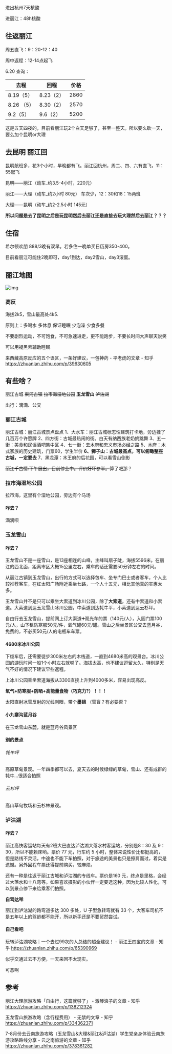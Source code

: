 进出杭州7天核酸

进丽江：48h核酸

## 往返丽江

周五直飞：9：20-12：40

周中返程：12-14点起飞

6.20 查询：

| 去程       | 回程      | 价格 |
| ---------- | --------- | ---- |
| 8.19（5）  | 8.23（2） | 2860 |
| 8.26 （5） | 8.30（2） | 2570 |
| 9.2（5）   | 9.6（2）  | 5200 |

这是五天四夜的，目前看丽江玩2个白天足够了，甚至一整天。所以要么砍一天，要么加个昆明or大理

## 去昆明 丽江回

昆明航班多，花3个小时，早晚都有飞。丽江回杭州，周二、四、六有直飞，11：55起飞

昆明——丽江（动车_约3.5-4小时，220元）

丽江——大理（动车_约2小时 80元） 车次少，12：30和18：15两班

大理——昆明（动车_约2-2.5小时 145元）



**所以问题是去了昆明之后是玩昆明然后去丽江还是直接去玩大理然后去丽江？？？**



## 住宿

希尔顿欢朋 888/3晚有双早。若多住一晚单买日历房350-400。

目前看丽江可能住2晚即可，day1到达，day2雪山，day3滚蛋。



## 丽江地图

![img](https://gimg2.baidu.com/image_search/src=http%3A%2F%2Fpic1.zhimg.com%2Fv2-e131782ffa2737644dd7c7c8abe20780_1440w.jpg%3Fsource%3D172ae18b&refer=http%3A%2F%2Fpic1.zhimg.com&app=2002&size=f9999,10000&q=a80&n=0&g=0n&fmt=auto?sec=1658317206&t=ae3c378a975544aaec7013f1967cc162)

### 高反
海拔2k5，雪山最高处4k5.

原则上：多喝水 多休息 保证睡眠 少泡澡 少食多餐

不要剧烈运动，不可饱食，不可急速进走，更不能跑步，不要长时间大声聊天说笑

可以用褪黑素辅助睡眠



来西藏高原反应的五个误区，一条好建议，一包神药 - 平老虎的文章 - 知乎 https://zhuanlan.zhihu.com/p/39630605



## 有些啥？
丽江古城
~~束河古镇~~
~~拉市海湿地公园~~
**玉龙雪山**
~~泸沽湖~~

出行：滴滴、公交

### 丽江古城

丽江古城：丽江古城景点盘点
1、大水车：丽江古城标志性建筑打卡地，旁边挂了几百万个许愿牌
2、四方街：古城最热闹的街。白天有纳西族老奶奶跳舞
3️、五一街：美食和民谣酒吧集中区
4️、七一街：去木府和忠义市场必经之路
5️、木府：木式家族的历史建筑，门票60，学生半价
**6️、狮子山：古城最高点，可以俯瞰整座古城，一定要去**
7️、黑龙潭：木王府的后花园，可以看雪山倒影

~~丽江千古情:下午展出，目前停业中。评价好坏参半。~~算了吧那？



### 拉市海湿地公园

拉市海，这里有个湿地公园，旁边有个马场

#### 咋去？

滴滴呗



### 玉龙雪山

#### 咋去？

玉龙雪山不是一座雪山，是13座相连的山峰，主峰叫扇子陡，海拔5596米。在丽江的西北面，距离市区大概15公里左右，乘车的话还需要50分钟左右的时间。

从丽江古镇到玉龙雪山，出行的方式可以选择包车、坐专门巴士或者客车，个人比较推荐客车，在红太阳广场附近乘坐七路，一个人十五元，相比其他真的实惠太多。

玉龙雪山并不是只可以乘坐大索道到冰川公园，除了**大索道**，还有中索道和小索道。大索道到达玉龙雪山冰川公园，中索道到达牦牛平，小索道到达云杉坪。



自由行去玉龙雪山，提前网上订大索道➕观光车的票（140元/人），入园门票100元/人，山下租防寒服50元/件，氧气罐60元/罐。雪山之后坐景区公交去蓝月谷，免费的，不必买50元/人的电瓶车车票。



#### **4680米冰川公园**

下缆车后，还需要徒步300米左右的木栈道，一直到4680米高的观景台。冰川公园的游玩时间一般1个小时左右就够了。海拔太高，也不建议逗留太久，特别是天气不好的情况下建议早些返程。

上冰川公园乘坐索道海拔从3300直接上升到4000多米，容易出现高反。

**氧气+防寒服+防晒+高能量食物（巧克力?）！！！**

太阳直射冰雪反射的光线刺眼，带个**墨镜**  （雪盲？有必要否？ 



#### **小九寨沟蓝月谷**

在玉龙雪山东麓，就是蓝月谷风景区

#### 别的景点

###### 牦牛坪

高原草甸景观。一年四季都可以去，夏天去的时候绿绿的草甸，雪山、还有成群的牦牛...很适合拍照

###### 云杉坪

高山草甸牧场和云杉林景观。



### 泸沽湖

#### 咋去？

丽江高快客运站每天有2班大巴直达泸沽湖大落水村客运站，分别是8：30 及 9：30，所以不能赖床哟。票价 77 元，行车约 5 小时，整体来说性价比都挺高的，但是路线不灵活，中途也不能下车拍照，对于旅途的美景也只是擦肩而过，着实是遗憾。另外回程车票还得提前购买，较麻烦。

还有一种是往返于丽江古城和泸沽湖的专线车。票价是160 元，终点是里格，会经过大落水和十八弯等。如果喜欢摄影的小伙伴一定要选这种，因为比较人性化，可以到景点停下来给乘客们拍照。

**自驾达咩**

丽江到泸沽湖的路弯道多达 300 多处，U 子型急转弯就有 33 个，大客车司机不是五年以上的驾龄都不能开，所以新手还是不要贸然尝试。

#### 自己看吧

玩转泸沽湖攻略｜一个去过99次的人总结的超全建议！ - 丽江王四宝的文章 - 知乎 https://zhuanlan.zhihu.com/p/65390969

似乎交通过去不方便，一天来回不太现实。

可恶啊




## 参考

丽江大理旅游攻略「自由行，这篇就够了」 - 激琴浪子的文章 - 知乎 https://zhuanlan.zhihu.com/p/138212324

玉龙雪山旅游攻略（含行程费用） - 无禁的文章 - 知乎 https://zhuanlan.zhihu.com/p/334362371

7-8月份去云南旅游攻略（玉龙雪山&大理&丽江&泸沽湖）学生党亲身体验云南旅游攻略路线分享 - 云之南旅游的文章 - 知乎 https://zhuanlan.zhihu.com/p/378361282


